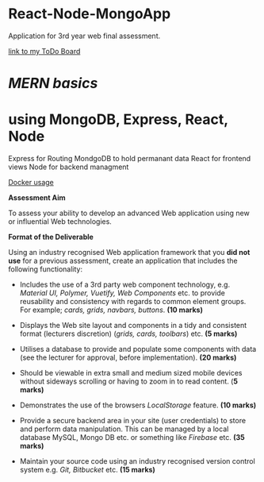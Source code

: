# React-Node-MongoApp
 Application for 3rd year web final assessment. 

[link to my ToDo Board](https://github.com/users/CarlHaze/projects/1/views/1)

 # *MERN basics*
 # **using MongoDB, Express, React, Node** 

Express for Routing 
MondgoDB to hold permanant data
React for frontend views
Node for backend managment

[Docker usage](https://www.docker.com/products/docker-desktop/)


**Assessment Aim**

To assess your ability to develop an advanced Web application using new or influential Web technologies.

**Format of the Deliverable**

Using an industry recognised Web application framework that you **did not use** for a previous assessment, create an application that includes the following functionality:

- Includes the use of a 3rd party web component technology, e.g. *Material UI, Polymer, Vuetify, Web Components* etc. to provide reusability and consistency with regards to common element groups. For example; *cards, grids, navbars, buttons*. **(10 marks)**

- Displays the Web site layout and components in a tidy and consistent format (lecturers discretion) (*grids, cards, toolbars*) etc. **(5 marks)**

- Utilises a database to provide and populate some components with data (see the lecturer for approval, before implementation). **(20 marks)**

- Should be viewable in extra small and medium sized mobile devices without sideways scrolling or having to zoom in to read content. (**5 marks)**

- Demonstrates the use of the browsers *LocalStorage* feature. **(10 marks)**

- Provide a secure backend area in your site (user credentials) to store and perform data manipulation. This can be managed by a local database MySQL, Mongo DB etc. or something like *Firebase* etc. **(35 marks)**

- Maintain your source code using an industry recognised version control system e.g. *Git, Bitbucket* etc. **(15 marks)**